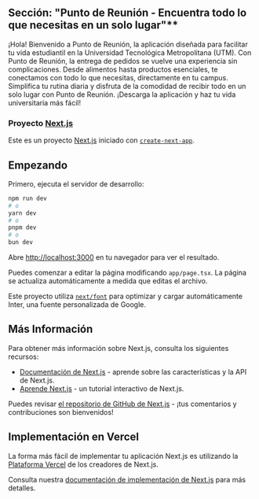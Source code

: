 ## Sección: "Punto de Reunión - Encuentra todo lo que necesitas en un solo lugar"**

¡Hola! Bienvenido a Punto de Reunión, la aplicación diseñada para facilitar tu vida estudiantil en la Universidad Tecnológica Metropolitana (UTM). Con Punto de Reunión, la entrega de pedidos se vuelve una experiencia sin complicaciones. Desde alimentos hasta productos esenciales, te conectamos con todo lo que necesitas, directamente en tu campus. Simplifica tu rutina diaria y disfruta de la comodidad de recibir todo en un solo lugar con Punto de Reunión. ¡Descarga la aplicación y haz tu vida universitaria más fácil!

### Proyecto [Next.js](https://nextjs.org/) 

Este es un proyecto [Next.js](https://nextjs.org/) iniciado con [`create-next-app`](https://github.com/vercel/next.js/tree/canary/packages/create-next-app).

## Empezando

Primero, ejecuta el servidor de desarrollo:

```bash
npm run dev
# o
yarn dev
# o
pnpm dev
# o
bun dev
```

Abre [http://localhost:3000](http://localhost:3000) en tu navegador para ver el resultado.

Puedes comenzar a editar la página modificando `app/page.tsx`. La página se actualiza automáticamente a medida que editas el archivo.

Este proyecto utiliza [`next/font`](https://nextjs.org/docs/basic-features/font-optimization) para optimizar y cargar automáticamente Inter, una fuente personalizada de Google.

## Más Información

Para obtener más información sobre Next.js, consulta los siguientes recursos:

- [Documentación de Next.js](https://nextjs.org/docs) - aprende sobre las características y la API de Next.js.
- [Aprende Next.js](https://nextjs.org/learn) - un tutorial interactivo de Next.js.

Puedes revisar [el repositorio de GitHub de Next.js](https://github.com/vercel/next.js/) - ¡tus comentarios y contribuciones son bienvenidos!

## Implementación en Vercel

La forma más fácil de implementar tu aplicación Next.js es utilizando la [Plataforma Vercel](https://vercel.com/new?utm_medium=default-template&filter=next.js&utm_source=create-next-app&utm_campaign=create-next-app-readme) de los creadores de Next.js.

Consulta nuestra [documentación de implementación de Next.js](https://nextjs.org/docs/deployment) para más detalles.
